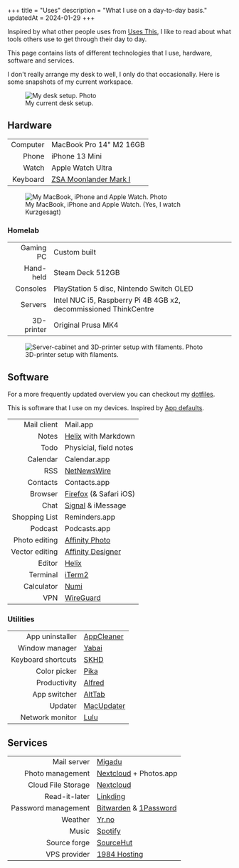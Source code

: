 +++
title = "Uses"
description = "What I use on a day-to-day basis."
updatedAt = 2024-01-29
+++

Inspired by what other people uses from [Uses This][usesthis], I like to read
about what tools others use to get through their day to day.

This page contains lists of different technologies that I use, hardware,
software and services.

I don't really arrange my desk to well, I only do that occasionally. Here is
some snapshots of my current workspace.

<figure>
  <img
    src="/img/uses/setup.webp"
    alt="My desk setup. Photo">
  <figcaption>
    My current desk setup.
  </figcaption>
</figure>

## Hardware

|          |                                     |
| -------: | :---------------------------------- |
| Computer | MacBook Pro 14" M2 16GB             |
|    Phone | iPhone 13 Mini                      |
|    Watch | Apple Watch Ultra                   |
| Keyboard | [ZSA Moonlander Mark I][moonlander] |

<!-- TODO: Add new photo of new setup --->
<figure>
  <img
    src="/img/uses/hardware.webp"
    alt="My MacBook, iPhone and Apple Watch. Photo">
  <figcaption>
    My MacBook, iPhone and Apple Watch. (Yes, I watch Kurzgesagt)
  </figcaption>
</figure>

### Homelab

|            |                                                                  |
| ---------: | :--------------------------------------------------------------- |
|  Gaming PC | Custom built                                                     |
|  Hand-held | Steam Deck 512GB                                                 |
|   Consoles | PlayStation 5 disc, Nintendo Switch OLED                         |
|    Servers | Intel NUC i5, Raspberry Pi 4B 4GB x2, decommissioned ThinkCentre |
| 3D-printer | Original Prusa MK4                                               |

<figure>
  <img
    src="/img/uses/3d-pegboard.webp"
    alt="Server-cabinet and 3D-printer setup with filaments. Photo">
  <figcaption>
    3D-printer setup with filaments.
  </figcaption>
</figure>

## Software

For a more frequently updated overview you can checkout my [dotfiles][dotfiles].

This is software that I use on my devices. Inspired by
[App defaults](https://defaults.rknight.me/).

|                |                                   |
| -------------: | :-------------------------------- |
|    Mail client | Mail.app                          |
|          Notes | [Helix][helix] with Markdown      |
|           Todo | Physicial, field notes            |
|       Calendar | Calendar.app                      |
|            RSS | [NetNewsWire][netnewswire]        |
|       Contacts | Contacts.app                      |
|        Browser | [Firefox][firefox] (& Safari iOS) |
|           Chat | [Signal][signal] & iMessage       |
|  Shopping List | Reminders.app                     |
|        Podcast | Podcasts.app                      |
|  Photo editing | [Affinity Photo][affinity_photo]  |
| Vector editing | [Affinity Designer][affinity_des] |
|         Editor | [Helix][helix]                    |
|       Terminal | [iTerm2][iterm]                   |
|     Calculator | [Numi][numi]                      |
|            VPN | [WireGuard][wireguard]            |

### Utilities

|                    |                          |
| -----------------: | :----------------------- |
|    App uninstaller | [AppCleaner][appcleaner] |
|     Window manager | [Yabai][yabai]           |
| Keyboard shortcuts | [SKHD][skhd]             |
|       Color picker | [Pika][pika]             |
|       Productivity | [Alfred][alfred]         |
|       App switcher | [AltTab][alttab]         |
|            Updater | [MacUpdater][macupdater] |
|    Network monitor | [Lulu][lulu]             |

## Services

|                     |                                                 |
| ------------------: | :---------------------------------------------- |
|         Mail server | [Migadu][migadu]                                |
|    Photo management | [Nextcloud][nextcloud] + Photos.app             |
|  Cloud File Storage | [Nextcloud][nextcloud]                          |
|       Read-it-later | [Linkding][linkding]                            |
| Password management | [Bitwarden][bitwarden] & [1Password][1password] |
|             Weather | [Yr.no][yr]                                     |
|               Music | [Spotify][spotify]                              |
|        Source forge | [SourceHut][sourcehut]                          |
|        VPS provider | [1984 Hosting][1984]                            |

[affinity_des]: https://affinity.serif.com/en-us/designer
[affinity_photo]: https://affinity.serif.com/en-us/photo
[firefox]: https://www.mozilla.org/en-US/firefox/new
[bitwarden]: https://bitwarden.com
[ublock]: https://ublockorigin.com
[multia]:
  https://addons.mozilla.org/en-US/firefox/addon/multi-account-containers
[mattermost]: https://mattermost.com
[netnewswire]: https://netnewswire.com
[nextcloud]: https://nextcloud.com
[numi]: https://numi.app
[signal]: https://signal.org
[iterm]: https://iterm2.com/
[skhd]: https://github.com/koekeishiya/skhd
[spotify]: https://spotify.com
[vscodium]: https://github.com/VSCodium/vscodium
[wireguard]: https://www.wireguard.com
[yr]: https://apps.apple.com/jo/app/yr-no/id490989206
[1984]: https://1984hosting.com
[migadu]: https://migadu.com
[migadu_review]: /blog/migadu-review
[yabai]: https://github.com/koekeishiya/yabai
[lulu]: https://objective-see.com/products/lulu.html
[appcleaner]: https://freemacsoft.net/appcleaner/
[macupdater]: https://www.corecode.io/macupdater/
[dotfiles]: https://github.com/timharek/dotfiles
[moonlander]: https://www.zsa.io/moonlander/
[spaceman]: https://github.com/Jaysce/Spaceman
[usesthis]: https://usesthis.com/
[sourcehut]: https://sourcehut.org
[helix]: https://helix-editor.com/
[linkding]: https://github.com/sissbruecker/linkding
[figma]: https://www.figma.com/
[1password]: https://1password.com
[pika]: https://superhighfives.com/pika
[alfred]: https://www.alfredapp.com/
[alttab]: https://alt-tab-macos.netlify.app/
